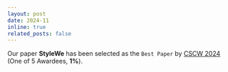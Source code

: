 ```yaml
---
layout: post
date: 2024-11
inline: true
related_posts: false
---
```


Our paper <b>StyleWe</b> has been selected as the `Best Paper` by <u>CSCW 2024</u> (One of 5 Awardees, <b>1%</b>).
